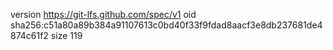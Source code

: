 version https://git-lfs.github.com/spec/v1
oid sha256:c51a80a89b384a91107613c0bd40f33f9fdad8aacf3e8db237681de4874c61f2
size 119
